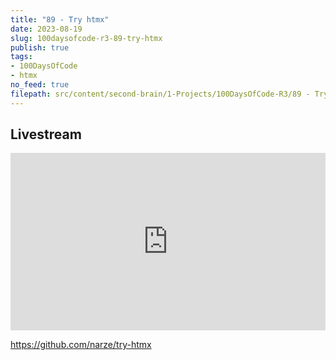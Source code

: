 ```yaml
---
title: "89 - Try htmx"
date: 2023-08-19
slug: 100daysofcode-r3-89-try-htmx
publish: true
tags:
- 100DaysOfCode
- htmx
no_feed: true
filepath: src/content/second-brain/1-Projects/100DaysOfCode-R3/89 - Try htmx.md
---
```


## Livestream

<iframe width="100%" style="aspect-ratio: 16 / 9;" src="https://www.youtube.com/embed/tQy3TREmJMQ" title="YouTube video player" frameborder="0" allow="accelerometer; autoplay; clipboard-write; encrypted-media; gyroscope; picture-in-picture; web-share" allowfullscreen></iframe>

https://github.com/narze/try-htmx
